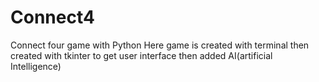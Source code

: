# Connect4
Connect four game with Python
Here game is created with terminal then created with tkinter to get user interface then added AI(artificial Intelligence)

